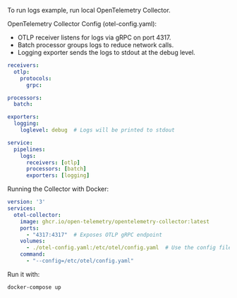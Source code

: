 To run logs example, run local OpenTelemetry Collector.

OpenTelemetry Collector Config (otel-config.yaml):

- OTLP receiver listens for logs via gRPC on port 4317.
- Batch processor groups logs to reduce network calls.
- Logging exporter sends the logs to stdout at the debug level.

```yaml
receivers:
  otlp:
    protocols:
      grpc:

processors:
  batch:

exporters:
  logging:
    loglevel: debug  # Logs will be printed to stdout

service:
  pipelines:
    logs:
      receivers: [otlp]
      processors: [batch]
      exporters: [logging]
```

Running the Collector with Docker:

```yaml
version: '3'
services:
  otel-collector:
    image: ghcr.io/open-telemetry/opentelemetry-collector:latest
    ports:
      - "4317:4317"  # Exposes OTLP gRPC endpoint
    volumes:
      - ./otel-config.yaml:/etc/otel/config.yaml  # Use the config file from your local directory
    command:
      - "--config=/etc/otel/config.yaml"
```

Run it with:

```bash
docker-compose up
```